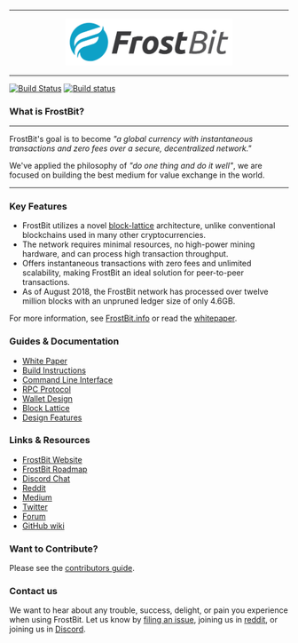<hr />
<div align="center">
    <img src="images/FrostBit_Logo.png" alt="Logo" width='300px' height='auto'/>
</div>
<hr />

[![Build Status](https://travis-ci.org/FrostBitCrypto/raiblocks.svg?branch=master)](https://travis-ci.org/FrostBitCrypto/raiblocks)
[![Build status](https://ci.appveyor.com/api/projects/status/q66rbt2ux6apjj03/branch/master?svg=true)](https://ci.appveyor.com/project/argakiig/raiblocks/branch/master)
### What is FrostBit?

---

FrostBit's goal is to become _"a global currency with instantaneous transactions and zero fees over a secure, decentralized network."_

We've applied the philosophy of _"do one thing and do it well"_, we are focused on building the best medium for value exchange in the world.

---

### Key Features

* FrostBit utilizes a novel [block-lattice](https://github.com/frostbitcrypto/raiblocks/wiki/Block-lattice) architecture, unlike conventional blockchains used in many other cryptocurrencies.
* The network requires minimal resources, no high-power mining hardware, and can process high transaction throughput.
* Offers instantaneous transactions with zero fees and unlimited scalability, making FrostBit an ideal solution for peer-to-peer transactions.
* As of August 2018, the FrostBit network has processed over twelve million blocks with an unpruned ledger size of only 4.6GB.

For more information, see [FrostBit.info](https://frostbit.info/) or read the [whitepaper](https://frostbit.info/en/whitepaper).

### Guides & Documentation

* [White Paper](https://frostbit.info/en/whitepaper)
* [Build Instructions](https://github.com/frostbitcrypto/raiblocks/wiki/Build-Instructions)
* [Command Line Interface](https://github.com/FrostBitCrypto/raiblocks/wiki/Command-line-interface)
* [RPC Protocol](https://github.com/FrostBitCrypto/raiblocks/wiki/RPC-protocol)
* [Wallet Design](https://github.com/FrostBitCrypto/raiblocks/wiki/Wallet-design)
* [Block Lattice](https://github.com/FrostBitCrypto/raiblocks/wiki/Block-lattice)
* [Design Features](https://github.com/FrostBitCrypto/raiblocks/wiki/Design-features)

### Links & Resources

* [FrostBit Website](https://frostbit.info)
* [FrostBit Roadmap](https://developers.nano.org/roadmap)
* [Discord Chat](https://chat.nano.org/)
* [Reddit](https://reddit.com/r/FrostBitCrypto)
* [Medium](https://medium.com/FrostBitCrypto)
* [Twitter](https://twitter.com/FrostBitO)
* [Forum](https://forum.raiblocks.net/)
* [GitHub wiki](https://github.com/FrostBitCrypto/raiblocks/wiki)

### Want to Contribute?

Please see the [contributors guide](https://github.com/FrostBitCrypto/raiblocks/wiki/Contributing).

### Contact us

We want to hear about any trouble, success, delight, or pain you experience when
using FrostBit. Let us know by [filing an issue](https://github.com/FrostBitCrypto/raiblocks/issues), joining us in [reddit](https://reddit.com/r/FrostBitCrypto), or joining us in [Discord](https://chat.nano.org/).

